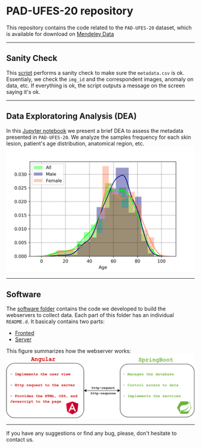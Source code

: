 # PAD-UFES-20 repository

This repository contains the code related to the `PAD-UFES-20` dataset, which is available for download on [Mendeley Data](https://data.mendeley.com/datasets/zr7vgbcyr2/1)
<hr>

## Sanity Check
This [script](sanity_check/sanity_check.py) performs a sanity check to make sure the `metadata.csv` is ok. Essentialy, we check the `img_id` and the correspondent images, anomaly on data, etc. If everything is ok, the script outputs a message on the screen saying it's ok.
<hr>

## Data Exploratoring Analysis (DEA)
In this [Jupyter notebook](analysis/pad-ufes-20-analysis.ipynb) we present a brief DEA to assess the metadata presented in `PAD-UFES-20`. We analyze the samples frequency for each skin lesion, patient's age distribution, anatomical region, etc.
![age_dist](https://github.com/labcin-ufes/PAD-UFES-20/blob/master/figures/age_distribution.png)

<hr>

## Software
The [software folder](https://github.com/labcin-ufes/PAD-UFES-20/tree/master/software) contains the code we developed to build the webservers to collect data. Each part of this folder has an individual `README.d`. It basicaly contains two parts:
* [Fronted](software/frontend)
* [Server](software/server)

This figure summarizes how the webserver works:
![webserver](https://github.com/labcin-ufes/PAD-UFES-20/blob/master/figures/webserver.png)


<hr>
If you have any suggestions or find any bug, please, don't hesitate to contact us.
